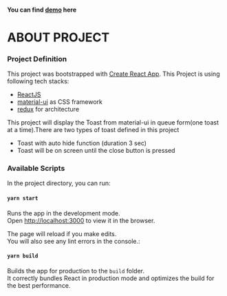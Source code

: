 #### You can find  [demo](https://mxp-toast.firebaseapp.com/) here

# ABOUT PROJECT

### Project Definition
This project was bootstrapped with [Create React App](https://github.com/facebook/create-react-app). This Project is using following tech stacks:
* [ReactJS](https://reactjs.org/)
* [material-ui](https://material-ui.com) as CSS framework
* [redux](https://redux.js.org/) for architecture

This project will display the Toast from material-ui in queue form(one toast at a time).There are two types of toast defined in this project
* Toast with auto hide function (duration 3 sec)
* Toast will be on screen until the close button is pressed



### Available Scripts

In the project directory, you can run:

#### `yarn start`

Runs the app in the development mode.<br>
Open [http://localhost:3000](http://localhost:3000) to view it in the browser.

The page will reload if you make edits.<br>
You will also see any lint errors in the console.:

#### `yarn build`

Builds the app for production to the `build` folder.<br>
It correctly bundles React in production mode and optimizes the build for the best performance.
